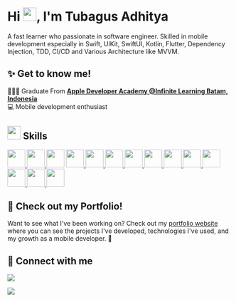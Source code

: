 # Hi <img src="https://user-images.githubusercontent.com/75456232/206828302-af40a843-2e50-453d-823e-69686f0d8c97.gif" width="30px">, I'm Tubagus Adhitya
A fast learner who passionate in software engineer. Skilled in mobile development especially in Swift, UIKit, SwiftUI, Kotlin, Flutter, Dependency Injection, TDD, CI/CD and Various Architecture like MVVM.

## ✨ Get to know me!
🧑🏻‍💻 Graduate From **[Apple Developer Academy @Infinite Learning Batam, Indonesia](https://www.developeracademy.infinitelearning.id/)**
<br>
💻 Mobile development enthusiast

## <img src="https://media2.giphy.com/media/QssGEmpkyEOhBCb7e1/giphy.gif" width="30px"> Skills

<a href="https://www.apple.com/" target="_blank"> <img src="https://user-images.githubusercontent.com/75456232/206829574-0e768e76-4266-452c-9780-2dd41a378236.png" height="40px"/> </a> 
<a href="https://www.android.com/intl/id_id/" target="_blank"> <img src="https://user-images.githubusercontent.com/75456232/206829499-abaffa8b-7a58-4c1c-a5a1-08ea3f27e9cf.png" height="40px"/> </a> 
<img height="40px" src="https://user-images.githubusercontent.com/75456232/206829628-941301d0-1b38-4ceb-bcc7-1894fc4ac704.png"/></a>
<a href="https://www.swift.com/" target="_blank"> <img src="https://user-images.githubusercontent.com/75456232/206828648-0d96199d-1900-45c1-aa7a-1a5f6f2991d0.png" height="40px"/> </a> 
<a href="https://developer.apple.com/xcode/" target="_blank"> <img src="https://user-images.githubusercontent.com/75456232/206828733-61b511f0-17cd-4400-a137-56a46a3ea5d4.png" height="40px"/> </a>
<a href="https://kotlinlang.org/" target="_blank"> <img src="https://user-images.githubusercontent.com/75456232/206828847-3cbfdf35-0f20-474f-b85a-bb41f92c673f.png" height="40px"/> </a> 
<a href="https://www.java.com/en/" target="_blank"> <img src="https://user-images.githubusercontent.com/75456232/206828774-7ba5c5ba-e073-4428-a698-866c3963d61d.png" height="40px"/> </a>
<a href="https://developer.android.com/studio" target="_blank"> <img src="https://user-images.githubusercontent.com/75456232/206828897-fa780e63-2f1f-41f3-857e-81a446a91b70.png" height="40px"/> </a> 
<a href="https://flutter.dev/" target="_blank"> <img src="https://user-images.githubusercontent.com/75456232/206828959-b08dc821-cb38-4125-befb-2b7f8d33e1f5.png" height="40px"/> </a> 
<a href="https://dart.dev/" target="_blank"> <img src="https://user-images.githubusercontent.com/75456232/206828991-35e4ced1-db21-413f-b4df-be1cf9cbedb6.png" height="40px"/> </a> 
<a href="https://www.javascript.com/" target="_blank"> <img src="https://user-images.githubusercontent.com/75456232/206829133-dc1bce31-d38b-4580-806d-22070330a3d5.png" height="40px"/> </a> 
<a href="https://www.python.org/" target="_blank"> <img src="https://user-images.githubusercontent.com/75456232/206829694-c90da9d2-2bd2-43cb-ac8c-b77b38856b7e.png" height="40px"/> </a> 
<a href="https://www.mysql.com/" target="_blank"> <img src="https://user-images.githubusercontent.com/75456232/206828801-1759c82c-8c32-42fe-bbaa-8d2e3559bea7.png" height="40px"/> </a> 
<a href="https://git-scm.com/" target="_blank"> <img src="https://user-images.githubusercontent.com/75456232/206828786-7bc118e7-433c-42a1-bc3a-ec7d6ee03fd4.png" height="40px"/> </a> 

## 🚀 Check out my Portfolio!

Want to see what I've been working on? Check out my [portfolio website](https://tbadhit.github.io/portfolio/) where you can see the projects I've developed, technologies I've used, and my growth as a mobile developer. 🌱

## 🚀 Connect with me
<a href = "https://www.linkedin.com/in/tbadhit/"><img src="https://img.icons8.com/fluent/48/000000/linkedin.png"/></a>

<a href="https://github.com/Meghna-DAS/github-profile-views-counter">
    <img src="https://komarev.com/ghpvc/?username=tbadhit">
</a>

<!--
**tbadhit/tbadhit** is a ✨ _special_ ✨ repository because its `README.md` (this file) appears on your GitHub profile.

Here are some ideas to get you started:

- 🔭 I’m currently working on ...
- 🌱 I’m currently learning ...
- 👯 I’m looking to collaborate on ...
- 🤔 I’m looking for help with ...
- 💬 Ask me about ...
- 📫 How to reach me: ...
- 😄 Pronouns: ...
- ⚡ Fun fact: ...
-->
